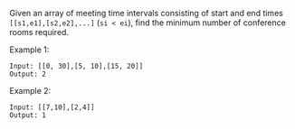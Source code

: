 Given an array of meeting time intervals consisting of start and end times `[[s1,e1],[s2,e2],...]` (`si < ei`), find the minimum number of conference rooms required.

Example 1:
```
Input: [[0, 30],[5, 10],[15, 20]]
Output: 2
```

Example 2:
```
Input: [[7,10],[2,4]]
Output: 1
```
